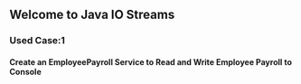 ## Welcome to Java IO Streams
### Used Case:1
#### Create an EmployeePayroll Service to Read and Write Employee Payroll to Console
